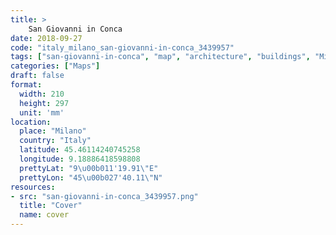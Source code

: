 ```yaml
---
title: > 
    San Giovanni in Conca
date: 2018-09-27
code: "italy_milano_san-giovanni-in-conca_3439957"
tags: ["san-giovanni-in-conca", "map", "architecture", "buildings", "Milano", "Italy"]
categories: ["Maps"]
draft: false
format:
  width: 210
  height: 297
  unit: 'mm'
location:
  place: "Milano"
  country: "Italy"
  latitude: 45.46114240745258
  longitude: 9.18886418598808
  prettyLat: "9\u00b011'19.91\"E"
  prettyLon: "45\u00b027'40.11\"N"
resources:
- src: "san-giovanni-in-conca_3439957.png"
  title: "Cover"
  name: cover
---
```

